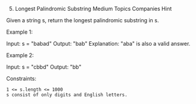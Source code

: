 5. Longest Palindromic Substring
Medium
Topics
Companies
Hint

Given a string s, return the longest
palindromic
substring
in s.

 

Example 1:

Input: s = "babad"
Output: "bab"
Explanation: "aba" is also a valid answer.

Example 2:

Input: s = "cbbd"
Output: "bb"

 

Constraints:

    1 <= s.length <= 1000
    s consist of only digits and English letters.

